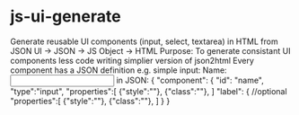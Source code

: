 # js-ui-generate
Generate reusable UI components (input, select, textarea) in HTML from JSON
UI -> JSON -> JS Object -> HTML
Purpose:
  To generate consistant UI components
  less code writing
  simplier version of json2html
Every component has a JSON definition
e.g. simple input:
<label id='label_name' for='name'>Name:</label><input id='name' type='text' /></input>
in JSON:
{
  "component": {
    "id": "name",
    "type":"input",
    "properties":[
      {"style":""},
      {"class":""},
    ]
    "label": { //optional
      "properties":[
        {"style":""},
        {"class":""},
      ]
    }
}

